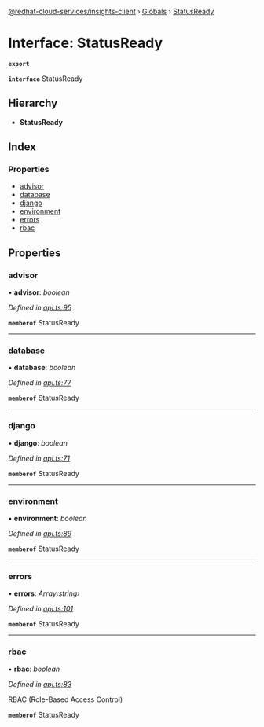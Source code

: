 [@redhat-cloud-services/insights-client](../README.md) › [Globals](../globals.md) › [StatusReady](statusready.md)

# Interface: StatusReady

**`export`** 

**`interface`** StatusReady

## Hierarchy

* **StatusReady**

## Index

### Properties

* [advisor](statusready.md#advisor)
* [database](statusready.md#database)
* [django](statusready.md#django)
* [environment](statusready.md#environment)
* [errors](statusready.md#errors)
* [rbac](statusready.md#rbac)

## Properties

###  advisor

• **advisor**: *boolean*

*Defined in [api.ts:95](https://github.com/RedHatInsights/javascript-clients/blob/master/packages/insights/api.ts#L95)*

**`memberof`** StatusReady

___

###  database

• **database**: *boolean*

*Defined in [api.ts:77](https://github.com/RedHatInsights/javascript-clients/blob/master/packages/insights/api.ts#L77)*

**`memberof`** StatusReady

___

###  django

• **django**: *boolean*

*Defined in [api.ts:71](https://github.com/RedHatInsights/javascript-clients/blob/master/packages/insights/api.ts#L71)*

**`memberof`** StatusReady

___

###  environment

• **environment**: *boolean*

*Defined in [api.ts:89](https://github.com/RedHatInsights/javascript-clients/blob/master/packages/insights/api.ts#L89)*

**`memberof`** StatusReady

___

###  errors

• **errors**: *Array‹string›*

*Defined in [api.ts:101](https://github.com/RedHatInsights/javascript-clients/blob/master/packages/insights/api.ts#L101)*

**`memberof`** StatusReady

___

###  rbac

• **rbac**: *boolean*

*Defined in [api.ts:83](https://github.com/RedHatInsights/javascript-clients/blob/master/packages/insights/api.ts#L83)*

RBAC (Role-Based Access Control)

**`memberof`** StatusReady
